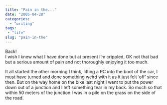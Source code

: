```yaml
---
title: "Pain in the..."
date: "2005-04-28"
categories: 
  - "writing"
tags:
 - "life"
slug: "pain-in-the"
---
```


Back!  
I wish I knew what I have done but at present I’m crippled, OK not that bad but a serious amount of pain and not thoroughly enjoying it too much. 

It all started the other morning I think, lifting a PC into the boot of the car, I must have turned and done something weird with it as it just felt ‘off’ since then. But on the way home on the bike last night I went to put the power down out of a junction and I left something tear in my back. So much so that within 50 meters of the junction I was in a pile on the grass on the side of the road.
